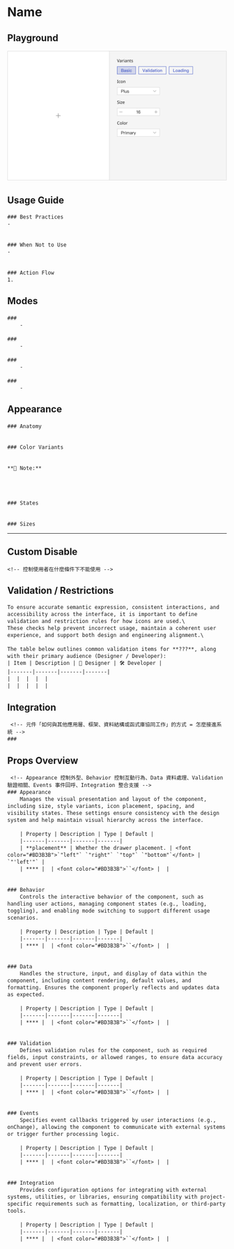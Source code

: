 # Name




## Playground
![圖片](../img/Icon-Playground.svg)



## Usage Guide


    ### Best Practices
    -
    

    ### When Not to Use
    -
    

    ### Action Flow
    1. 
	




## Modes
    ### 
        - 

    ### 
        - 

    ### 
        - 

    ### 
        - 

    
    


## Appearance
    ### Anatomy
    

    ### Color Variants
    

    **📌 Note:**  


        

    ### States
        

    ### Sizes


---



## Custom Disable
    <!-- 控制使用者在什麼條件下不能使用 -->
    

## Validation / Restrictions
    To ensure accurate semantic expression, consistent interactions, and accessibility across the interface, it is important to define validation and restriction rules for how icons are used.\
    These checks help prevent incorrect usage, maintain a coherent user experience, and support both design and engineering alignment.\

    The table below outlines common validation items for **???**, along with their primary audience (Designer / Developer):
    | Item | Description | 🎨 Designer | 🛠️ Developer |
    |-------|-------|-------|-------|
    |  |  |  |  |
    |  |  |  |  |

    
## Integration
     <!-- 元件「如何與其他應用層、框架、資料結構或函式庫協同工作」的方式 = 怎麼接進系統 -->
    ### 



## Props Overview
     <!-- Appearance 控制外型、Behavior 控制互動行為、Data 資料處理、Validation 驗證相關、Events 事件回呼、Integration 整合支援 --> 
    ### Appearance
        Manages the visual presentation and layout of the component, including size, style variants, icon placement, spacing, and visibility states. These settings ensure consistency with the design system and help maintain visual hierarchy across the interface.

        | Property | Description | Type | Default |
        |-------|-------|-------|-------|
        | **placement** | Whether the drawer placement. | <font color="#BD3B3B">`"left"` `"right"` `"top"` `"bottom"`</font> | `"'left'"` |
        | **** |  | <font color="#BD3B3B">``</font> |  |
        

    ### Behavior
        Controls the interactive behavior of the component, such as handling user actions, managing component states (e.g., loading, toggling), and enabling mode switching to support different usage scenarios.
        
        | Property | Description | Type | Default |
        |-------|-------|-------|-------|
        | **** |  | <font color="#BD3B3B">``</font> |  |

        
    ### Data
        Handles the structure, input, and display of data within the component, including content rendering, default values, and formatting. Ensures the component properly reflects and updates data as expected.

        | Property | Description | Type | Default |
        |-------|-------|-------|-------|
        | **** |  | <font color="#BD3B3B">``</font> |  |


    ### Validation
        Defines validation rules for the component, such as required fields, input constraints, or allowed ranges, to ensure data accuracy and prevent user errors.

        | Property | Description | Type | Default |
        |-------|-------|-------|-------|
        | **** |  | <font color="#BD3B3B">``</font> |  |


    ### Events
        Specifies event callbacks triggered by user interactions (e.g., onChange), allowing the component to communicate with external systems or trigger further processing logic.

        | Property | Description | Type | Default |
        |-------|-------|-------|-------|
        | **** |  | <font color="#BD3B3B">``</font> |  |


    ### Integration
        Provides configuration options for integrating with external systems, utilities, or libraries, ensuring compatibility with project-specific requirements such as formatting, localization, or third-party tools.

        | Property | Description | Type | Default |
        |-------|-------|-------|-------|
        | **** |  | <font color="#BD3B3B">``</font> |  |